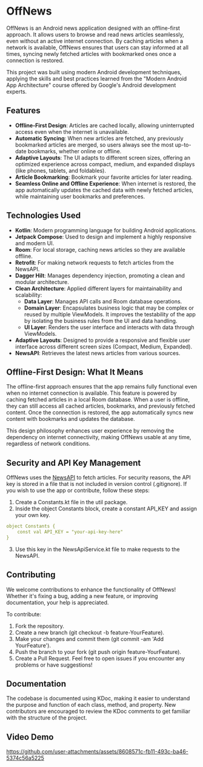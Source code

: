 # OffNews

OffNews is an Android news application designed with an offline-first approach. It allows users to browse and read news articles seamlessly, even without an active internet connection. By caching articles when a network is available, OffNews ensures that users can stay informed at all times, syncing newly fetched articles with bookmarked ones once a connection is restored.

This project was built using modern Android development techniques, applying the skills and best practices learned from the "Modern Android App Architecture" course offered by Google's Android development experts.

## Features

- **Offline-First Design**: Articles are cached locally, allowing uninterrupted access even when the internet is unavailable.
- **Automatic Syncing**: When new articles are fetched, any previously bookmarked articles are merged, so users always see the most up-to-date bookmarks, whether online or offline.
- **Adaptive Layouts**: The UI adapts to different screen sizes, offering an optimized experience across compact, medium, and expanded displays (like phones, tablets, and foldables).
- **Article Bookmarking**: Bookmark your favorite articles for later reading.
- **Seamless Online and Offline Experience**: When internet is restored, the app automatically updates the cached data with newly fetched articles, while maintaining user bookmarks and preferences.

## Technologies Used

- **Kotlin**: Modern programming language for building Android applications.
- **Jetpack Compose**: Used to design and implement a highly responsive and modern UI.
- **Room**: For local storage, caching news articles so they are available offline.
- **Retrofit**: For making network requests to fetch articles from the NewsAPI.
- **Dagger Hilt**: Manages dependency injection, promoting a clean and modular architecture.
- **Clean Architecture**: Applied different layers for maintainability and scalability:
    - **Data Layer**: Manages API calls and Room database operations.
    - **Domain Layer**: Encapsulates business logic that may be complex or reused by multiple ViewModels. It improves the testability of the app by isolating the business rules from the UI and data handling.
    - **UI Layer**: Renders the user interface and interacts with data through ViewModels.
- **Adaptive Layouts**: Designed to provide a responsive and flexible user interface across different screen sizes (Compact, Medium, Expanded).
- **NewsAPI**: Retrieves the latest news articles from various sources.

## Offline-First Design: What It Means

The offline-first approach ensures that the app remains fully functional even when no internet connection is available. This feature is powered by caching fetched articles in a local Room database. When a user is offline, they can still access all cached articles, bookmarks, and previously fetched content. Once the connection is restored, the app automatically syncs new content with bookmarks and updates the database.

This design philosophy enhances user experience by removing the dependency on internet connectivity, making OffNews usable at any time, regardless of network conditions.

## Security and API Key Management

OffNews uses the [NewsAPI](https://newsapi.org/) to fetch articles. For security reasons, the API key is stored in a file that is not included in version control (.gitignore). If you wish to use the app or contribute, follow these steps:

1. Create a Constants.kt file in the util package.
2. Inside the object Constants block, create a constant API_KEY and assign your own key.

```yaml
object Constants {
    const val API_KEY = "your-api-key-here"
}
```
3. Use this key in the NewsApiService.kt file to make requests to the NewsAPI.

## Contributing

We welcome contributions to enhance the functionality of OffNews! Whether it's fixing a bug, adding a new feature, or improving documentation, your help is appreciated.

To contribute:

1. Fork the repository.
2. Create a new branch (git checkout -b feature-YourFeature).
3. Make your changes and commit them (git commit -am 'Add YourFeature').
4. Push the branch to your fork (git push origin feature-YourFeature).
5. Create a Pull Request.
Feel free to open issues if you encounter any problems or have suggestions!

## Documentation
The codebase is documented using KDoc, making it easier to understand the purpose and function of each class, method, and property. New contributors are encouraged to review the KDoc comments to get familiar with the structure of the project.

## Video Demo

https://github.com/user-attachments/assets/8608571c-fb11-493c-ba46-5374c56a5225


